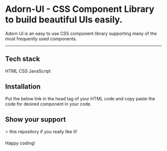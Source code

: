 # Adorn-UI - CSS Component Library to build beautiful UIs easily.

Adorn UI is an easy to use CSS component library supporting many of the most frequently used components.

__________________________________________________________________



## Tech stack
HTML 
CSS 
JavaScript

## Installation
Put the below link in the head tag of your HTML code and copy paste the code for desired component in your code.



 


## Show your support
⭐ this repository if you really like it!

Happy coding!
